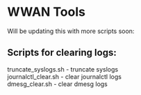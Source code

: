 # **WWAN Tools**

Will be updating this with more scripts soon:




## **Scripts for clearing logs:**

truncate_syslogs.sh   - truncate syslogs  
journalctl_clear.sh - clear journalctl logs  
dmesg_clear.sh - clear dmesg logs  




